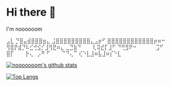 # Hi there 👋

I'm noooooom

⣠⣇
⡙⣿⣤⣾⣿⣿⣿⣶⣄
⣨⣿⣿⣿⣿⣿⣿⣿⣿⣿⣄⣠⡶⠋
⣿⣿⣿⣿⣿⣿⣿⣿⣿⣿⣿⣿⡶⠶⠒
⢻⣿⡟⣾⡙⠧⣊⢚⣪⡊⣸⢻⣟⠶⣄
⣀⣙⣷⠙⠀⠀⠀⢇⢽⣞⡏⣸⠋
⠙⢛⣻⠟⠒⠀⠀⠀⠀⠀⣩⠋
⣿⡏⠀⠀⠀⡗⢄⠀⡠⠛
⠋⠀⠀⠀⠉⠙⢄⠉
⢎⠑⣇⣸⠶⣧⣸⠶⡎⠑⣇

[![nooooooom's github stats](https://github-readme-stats.vercel.app/api?username=nooooooom)]()

[![Top Langs](https://github-readme-stats.vercel.app/api/top-langs/?username=nooooooom&layout=compact)]()

